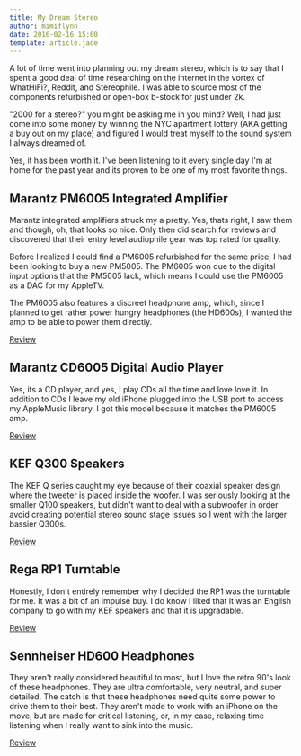 ```yaml
---
title: My Dream Stereo
author: mimiflynn
date: 2016-02-16 15:00
template: article.jade
---
```


A lot of time went into planning out my dream stereo, which is to say that I spent a good deal of time researching on the internet in the vortex of WhatHiFi?, Reddit, and Stereophile. I was able to source most of the components refurbished or open-box b-stock for just under 2k.

"2000 for a stereo?" you might be asking me in you mind? Well, I had just come into some money by winning the NYC apartment lottery (AKA getting a buy out on my place) and figured I would treat myself to the sound system I always dreamed of.

Yes, it has been worth it. I've been listening to it every single day I'm at home for the past year and its proven to be one of my most favorite things.

<span class="more"></span>

## Marantz PM6005 Integrated Amplifier

Marantz integrated amplifiers struck my a pretty. Yes, thats right, I saw them and though, oh, that looks so nice. Only then did search for reviews and discovered that their entry level audiophile gear was top rated for quality.

Before I realized I could find a PM6005 refurbished for the same price, I had been looking to buy a new PM5005. The PM6005 won due to the digital input options that the PM5005 lack, which means I could use the PM6005 as a DAC for my AppleTV.

The PM6005 also features a discreet headphone amp, which, since I planned to get rather power hungry headphones (the HD600s), I wanted the amp to be able to power them directly.

[Review][1]

## Marantz CD6005 Digital Audio Player

Yes, its a CD player, and yes, I play CDs all the time and love love it. In addition to CDs I leave my old iPhone plugged into the USB port to access my AppleMusic library. I got this model because it matches the PM6005 amp.

[Review][2]

## KEF Q300 Speakers

The KEF Q series caught my eye because of their coaxial speaker design where the tweeter is placed inside the woofer. I was seriously looking at the smaller Q100 speakers, but didn't want to deal with a subwoofer in order avoid creating potential stereo sound stage issues so I went with the larger bassier Q300s.

[Review][3]

## Rega RP1 Turntable

Honestly, I don't entirely remember why I decided the RP1 was the turntable for me. It was a bit of an impulse buy. I do know I liked that it was an English company to go with my KEF speakers and that it is upgradable.

[Review][4]

## Sennheiser HD600 Headphones

They aren't really considered beautiful to most, but I love the retro 90's look of these headphones. They are ultra comfortable, very neutral, and super detailed. The catch is that these headphones need quite some power to drive them to their best. They aren't made to work with an iPhone on the move, but are made for critical listening, or, in my case, relaxing time listening when I really want to sink into the music.

[Review][5]

[1]: http://www.whathifi.com/marantz/pm6005/review
[2]: http://www.whathifi.com/marantz/cd6005/review
[3]: http://www.whathifi.com/kef/q300/review
[4]: http://www.whathifi.com/rega/rp1/review
[5]: http://www.stereophile.com/headphones/408/
